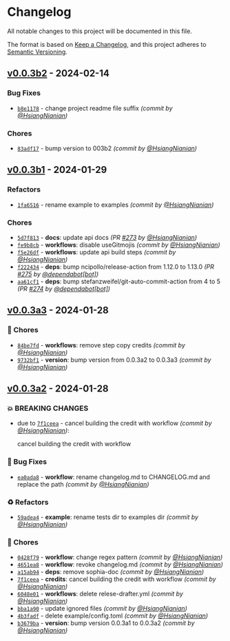 # Changelog
All notable changes to this project will be documented in this file.

The format is based on [Keep a Changelog](https://keepachangelog.com/en/1.0.0/),
and this project adheres to [Semantic Versioning](https://semver.org/spec/v2.0.0.html).

## [v0.0.3b2] - 2024-02-14
### Bug Fixes
- [`b8e1178`](https://github.com/retrofor/iamai/commit/b8e11784375b670293d4c4cc9f455a2c1c3a93dd) - change project readme file suffix *(commit by [@HsiangNianian](https://github.com/HsiangNianian))*

### Chores
- [`83adf17`](https://github.com/retrofor/iamai/commit/83adf171f47a7927c2f156d0c2aa37a2aca40f50) - bump version to 003b2 *(commit by [@HsiangNianian](https://github.com/HsiangNianian))*


## [v0.0.3b1] - 2024-01-29
### Refactors
- [`1fa6516`](https://github.com/retrofor/iamai/commit/1fa6516950fc2c1a967154ea916c580efb352d39) - rename example to examples *(commit by [@HsiangNianian](https://github.com/HsiangNianian))*

### Chores
- [`5d7f813`](https://github.com/retrofor/iamai/commit/5d7f81398bee5dd8926580e4f41baab35d0b38a4) - **docs**: update api docs *(PR [#273](https://github.com/retrofor/iamai/pull/273) by [@HsiangNianian](https://github.com/HsiangNianian))*
- [`fe9b8cb`](https://github.com/retrofor/iamai/commit/fe9b8cbee74b1d470c6033550f99a9f6afbb8d2a) - **workflows**: disable useGitmojis *(commit by [@HsiangNianian](https://github.com/HsiangNianian))*
- [`f5e26df`](https://github.com/retrofor/iamai/commit/f5e26df94e10254e55b9de7f632c069c10cc1433) - **workflows**: update api build steps *(commit by [@HsiangNianian](https://github.com/HsiangNianian))*
- [`f222434`](https://github.com/retrofor/iamai/commit/f222434831b73f6a8a940498b670b45f33b96995) - **deps**: bump ncipollo/release-action from 1.12.0 to 1.13.0 *(PR [#275](https://github.com/retrofor/iamai/pull/275) by [@dependabot[bot]](https://github.com/apps/dependabot))*
- [`aa61cf1`](https://github.com/retrofor/iamai/commit/aa61cf10d711c33c14ae22c641a96c6deec19570) - **deps**: bump stefanzweifel/git-auto-commit-action from 4 to 5 *(PR [#274](https://github.com/retrofor/iamai/pull/274) by [@dependabot[bot]](https://github.com/apps/dependabot))*


## [v0.0.3a3] - 2024-01-28
### :wrench: Chores
- [`84be7fd`](https://github.com/retrofor/iamai/commit/84be7fdae9f828e9422d209a1919a6bdbec29ac2) - **workflows**: remove step copy credits *(commit by [@HsiangNianian](https://github.com/HsiangNianian))*
- [`9732bf1`](https://github.com/retrofor/iamai/commit/9732bf1c8bc617e324c0b1f1b2500caf78ba79b1) - **version**: bump version from 0.0.3a2 to 0.0.3a3 *(commit by [@HsiangNianian](https://github.com/HsiangNianian))*


## [v0.0.3a2] - 2024-01-28
### :boom: BREAKING CHANGES
- due to [`7f1ceea`](https://github.com/retrofor/iamai/commit/7f1ceea0763e6914a6d52b398ee9959f98470b52) - cancel building the credit with workflow *(commit by [@HsiangNianian](https://github.com/HsiangNianian))*:

  cancel building the credit with workflow


### :bug: Bug Fixes
- [`ea0ada8`](https://github.com/retrofor/iamai/commit/ea0ada86ac23f805cd76b3e45d6971fed638468a) - **workflow**: rename changelog.md to CHANGELOG.md and replace the path *(commit by [@HsiangNianian](https://github.com/HsiangNianian))*

### :recycle: Refactors
- [`59adea4`](https://github.com/retrofor/iamai/commit/59adea4e43ac2c2a20e44b7622ee9c05670b728b) - **example**: rename tests dir to examples dir *(commit by [@HsiangNianian](https://github.com/HsiangNianian))*

### :wrench: Chores
- [`0428f79`](https://github.com/retrofor/iamai/commit/0428f79806188399cdd09f9cc459841228429923) - **workflow**: change regex pattern *(commit by [@HsiangNianian](https://github.com/HsiangNianian))*
- [`4651ea8`](https://github.com/retrofor/iamai/commit/4651ea8a81a449e4398a641664bb831bd6b7b518) - **workflow**: revoke changelog.md *(commit by [@HsiangNianian](https://github.com/HsiangNianian))*
- [`a15ab94`](https://github.com/retrofor/iamai/commit/a15ab948c12ae5be9dc6d2133ec85b793927d6a4) - **deps**: remove sophia-doc *(commit by [@HsiangNianian](https://github.com/HsiangNianian))*
- [`7f1ceea`](https://github.com/retrofor/iamai/commit/7f1ceea0763e6914a6d52b398ee9959f98470b52) - **credits**: cancel building the credit with workflow *(commit by [@HsiangNianian](https://github.com/HsiangNianian))*
- [`6048e01`](https://github.com/retrofor/iamai/commit/6048e01a34ba795e2b98d46bb9a9d0421dcad377) - **workflows**: delete relese-drafter.yml *(commit by [@HsiangNianian](https://github.com/HsiangNianian))*
- [`bba1a90`](https://github.com/retrofor/iamai/commit/bba1a902f63b8ce3208f588e19dd1f95b0d8e578) - update ignored files *(commit by [@HsiangNianian](https://github.com/HsiangNianian))*
- [`4b3fadf`](https://github.com/retrofor/iamai/commit/4b3fadfcb09c8f6c41ab794e10e45ece535c9a98) - delete example/config.toml *(commit by [@HsiangNianian](https://github.com/HsiangNianian))*
- [`b3679ba`](https://github.com/retrofor/iamai/commit/b3679ba5beabe4ea913dda4507b5e795dcc39c4d) - **version**: bump version 0.0.3a1 to 0.0.3a2 *(commit by [@HsiangNianian](https://github.com/HsiangNianian))*


[v0.0.3a2]: https://github.com/retrofor/iamai/compare/v0.0.3a1...v0.0.3a2
[v0.0.3a3]: https://github.com/retrofor/iamai/compare/v0.0.3a2...v0.0.3a3
[v0.0.3b1]: https://github.com/retrofor/iamai/compare/v0.0.3a3...v0.0.3b1
[v0.0.3b2]: https://github.com/retrofor/iamai/compare/v0.0.3b1...v0.0.3b2